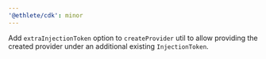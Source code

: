 ```yaml
---
'@ethlete/cdk': minor
---
```


Add `extraInjectionToken` option to `createProvider` util to allow providing the created provider under an additional existing `InjectionToken`. 
